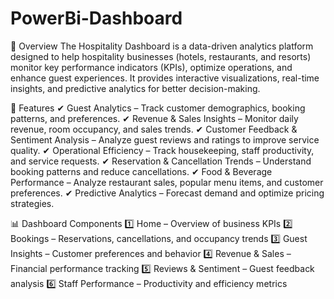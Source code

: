 # PowerBi-Dashboard
📌 Overview
The Hospitality Dashboard is a data-driven analytics platform designed to help hospitality businesses (hotels, restaurants, and resorts) monitor key performance indicators (KPIs), optimize operations, and enhance guest experiences. It provides interactive visualizations, real-time insights, and predictive analytics for better decision-making.

🔹 Features
✔ Guest Analytics – Track customer demographics, booking patterns, and preferences.
✔ Revenue & Sales Insights – Monitor daily revenue, room occupancy, and sales trends.
✔ Customer Feedback & Sentiment Analysis – Analyze guest reviews and ratings to improve service quality.
✔ Operational Efficiency – Track housekeeping, staff productivity, and service requests.
✔ Reservation & Cancellation Trends – Understand booking patterns and reduce cancellations.
✔ Food & Beverage Performance – Analyze restaurant sales, popular menu items, and customer preferences.
✔ Predictive Analytics – Forecast demand and optimize pricing strategies.

📊 Dashboard Components
1️⃣ Home – Overview of business KPIs
2️⃣ Bookings – Reservations, cancellations, and occupancy trends
3️⃣ Guest Insights – Customer preferences and behavior
4️⃣ Revenue & Sales – Financial performance tracking
5️⃣ Reviews & Sentiment – Guest feedback analysis
6️⃣ Staff Performance – Productivity and efficiency metrics
